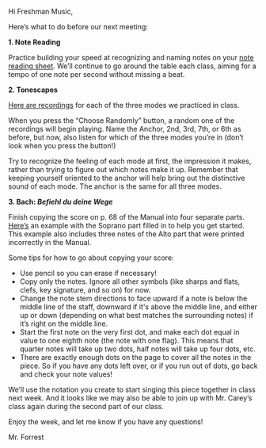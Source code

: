 Hi Freshman Music,

Here’s what to do before our next meeting:



**1. Note Reading**

Practice building your speed at recognizing and naming notes on your [note reading sheet](https://davidforrest.github.io/FR_Music/resources/SR_notes.pdf). We’ll continue to go around the table each class, aiming for a tempo of one note per second without missing a beat.



**2. Tonescapes**

[Here are recordings](https://davidforrest.github.io/FR_Music/resources/three_modes.html) for each of the three modes we practiced in class.

When you press the “Choose Randomly” button, a random one of the recordings will begin playing. Name the Anchor, 2nd, 3rd, 7th, or 6th as before, but now, also listen for which of the three modes you’re in (don’t look when you press the button!)

Try to recognize the feeling of each mode at first, the impression it makes, rather than trying to figure out which notes make it up. Remember that keeping yourself oriented to the anchor will help bring out the distinctive sound of each mode. The anchor is the same for all three modes.



**3. Bach: *Befiehl du deine Wege***

Finish copying the score on p. 68 of the Manual into four separate parts. [Here’s](https://davidforrest.github.io/FR_Music/resources/bach_befiehl_starter.pdf) an example with the Soprano part filled in to help you get started. This example also includes three notes of the Alto part that were printed incorrectly in the Manual.

Some tips for how to go about copying your score:

- Use pencil so you can erase if necessary!
- Copy only the notes. Ignore all other symbols (like sharps and flats, clefs, key signature, and so on) for now.
- Change the note stem directions to face upward if a note is below the middle line of the staff, downward if it's above the middle line, and either up or down (depending on what best matches the surrounding notes) if it’s right on the middle line.
- Start the first note on the very first dot, and make each dot equal in value to one eighth note (the note with one flag). This means that quarter notes will take up two dots, half notes will take up four dots, etc.
- There are exactly enough dots on the page to cover all the notes in the piece. So if you have any dots left over, or if you run out of dots, go back and check your note values!

We’ll use the notation you create to start singing this piece together in class next week. And it looks like we may also be able to join up with Mr. Carey’s class again during the second part of our class.

Enjoy the week, and let me know if you have any questions!

Mr. Forrest